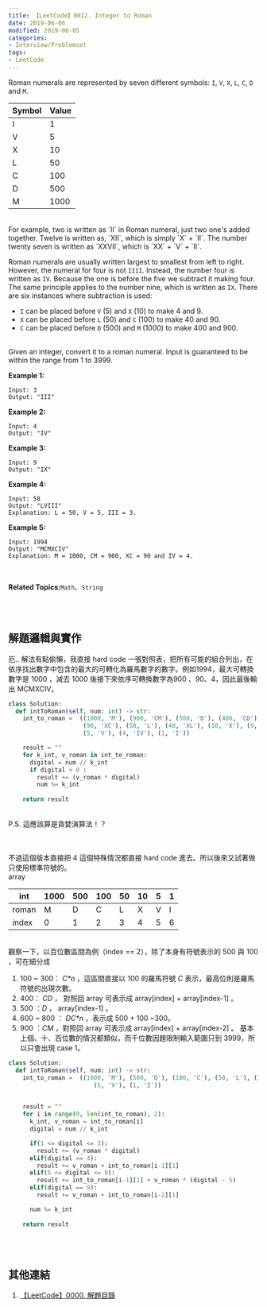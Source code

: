 ```yaml
---
title: 【LeetCode】0012. Integer to Roman
date: 2019-06-06
modified: 2019-06-05
categories:
- Interview/Problemset
tags:
- LeetCode
--- 
```


Roman numerals are represented by seven different symbols: `I`, `V`, `X`, `L`, `C`, `D` and `M`.
<!--more-->

|**Symbol**|**Value**|
|-------------|---| 
|I|1|
|V|5|
|X|10|
|L|50|
|C|100|
|D|500|
|M|1000|

<br>
For example, two is written as  `II` in Roman numeral, just two one's added together. Twelve is written as,  `XII`, which is simply  `X`  +  `II`. The number twenty seven is written as  `XXVII`, which is  `XX`  +  `V`  +  `II`.
<br>

Roman numerals are usually written largest to smallest from left to right. However, the numeral for four is not  `IIII`. Instead, the number four is written as  `IV`. Because the one is before the five we subtract it making four. The same principle applies to the number nine, which is written as  `IX`. There are six instances where subtraction is used:
<br>

-   `I`  can be placed before  `V`  (5) and  `X`  (10) to make 4 and 9.
-   `X`  can be placed before  `L`  (50) and  `C`  (100) to make 40 and 90.
-   `C`  can be placed before  `D`  (500) and  `M`  (1000) to make 400 and 900.

<br>
Given an integer, convert it to a roman numeral. Input is guaranteed to be within the range from 1 to 3999.


**Example 1:**
```
Input: 3
Output: "III"
```

**Example 2:**
```
Input: 4
Output: "IV"
```

**Example 3:**
```
Input: 9
Output: "IX"
```

**Example 4:**
```
Input: 58
Output: "LVIII"
Explanation: L = 50, V = 5, III = 3.
```

**Example 5:**
```
Input: 1994
Output: "MCMXCIV"
Explanation: M = 1000, CM = 900, XC = 90 and IV = 4.
```

<br>

**Related Topics:**`Math`、`String`

<br><br>

## 解題邏輯與實作
厄.. 解法有點偷懶，我直接 hard code 一張對照表，把所有可能的組合列出，在依序找出數字中包含的最大的可轉化為羅馬數字的數字。例如1994，最大可轉換數字是 1000 ，減去 1000 後接下來依序可轉換數字為900 、90、4，因此最後輸出 MCMXCIV。


```python
class Solution:
  def intToRoman(self, num: int) -> str:
    int_to_roman =  ((1000, 'M'), (900, 'CM'), (500, 'D'), (400, 'CD'), (100, 'C'),
                     (90, 'XC'), (50, 'L'), (40, 'XL'), (10, 'X'), (9, 'IX'),
                     (5, 'V'), (4, 'IV'), (1, 'I'))

    result = ""
    for k_int, v_roman in int_to_roman:
      digital = num // k_int
      if digital > 0 :
        result += (v_roman * digital)
        num %= k_int 
				
    return result 
```
<br> P.S. 這應該算是貪婪演算法！？

<br><br>
不過這個版本直接把 4 這個特殊情況都直接 hard code 進去。所以後來又試著做只使用標準符號的。
<br>
array

|int|1000|500|100|50|10|5|1|
|---|---|---|---|---|---|---|---| 
|roman|M|D|C|L|X|V|I|
|index|0|1|2|3|4|5|6|

<br> 觀察一下，以百位數區間為例（index == 2），除了本身有符號表示的 500 與 100 ，可在細分成
1.  100 ~ 300： _C*n_ ，這區間直接以 100 的羅馬符號 _C_ 表示，最高位則是羅馬符號的出現次數。
2.  400： _CD_ ， 對照回 array 可表示成 array[index] + array[index-1] 。
3.  500 ：_D_ ，  array[index-1] 。
4.  600 ~ 800 ： _DC*n_ ，表示成 500 + 100 ~300。
5.  900 ：_CM_ ，對照回 array 可表示成 array[index] + array[index-2] 。
基本上個、十、百位數的情況都類似，而千位數因題限制輸入範圍只到 3999，所以只會出現 case 1。

```python
class Solution:
  def intToRoman(self, num: int) -> str:
    int_to_roman =  ((1000, 'M'), (500, 'D'), (100, 'C'), (50, 'L'), (10, 'X'),
						(5, 'V'), (1, 'I'))

		
    result = ""
    for i in range(0, len(int_to_roman), 2): 
      k_int, v_roman = int_to_roman[i] 
      digital = num // k_int

      if(1 <= digital <= 3):
        result += (v_roman * digital)
      elif(digital == 4):
        result += v_roman + int_to_roman[i-1][1]
      elif(5 <= digital <= 8):
        result += int_to_roman[i-1][1] + v_roman * (digital - 5)
      elif(digital == 9):
        result += v_roman + int_to_roman[i-2][1]

      num %= k_int
		
    return result
```

<br><br>

## 其他連結
1. [【LeetCode】0000. 解題目錄](/LeetCode-0000-Contents/)
